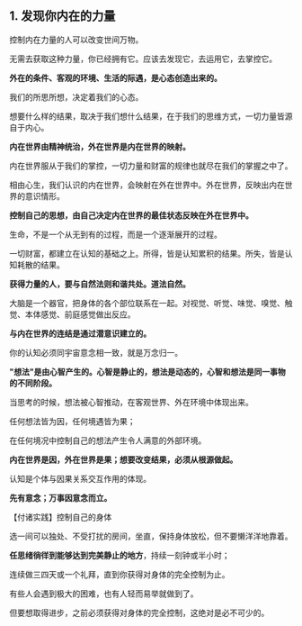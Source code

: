 ## 1. 发现你内在的力量

控制内在力量的人可以改变世间万物。

无需去获取这种力量，你已经拥有它。应该去发现它，去运用它，去掌控它。

**外在的条件、客观的环境、生活的际遇，是心态创造出来的。**

我们的所思所想，决定着我们的心态。

想要什么样的结果，取决于我们想什么结果，在于我们的思维方式，一切力量皆源自于内心。

**内在世界由精神统治，外在世界是内在世界的映射。**

内在世界服从于我们的掌控，一切力量和财富的规律也就尽在我们的掌握之中了。

相由心生，我们认识的内在世界，会映射在外在世界中。外在世界，反映出内在世界的意识情形。

**控制自己的思想，由自己决定内在世界的最佳状态反映在外在世界中。**

生命，不是一个从无到有的过程，而是一个逐渐展开的过程。

一切财富，都建立在认知的基础之上。所得，皆是认知累积的结果。所失，皆是认知耗散的结果。

**获得力量的人，要与自然法则和谐共处。道法自然。**

大脑是一个器官，把身体的各个部位联系在一起。对视觉、听觉、味觉、嗅觉、触觉、本体感觉、前庭感觉做出反应。

**与内在世界的连结是通过潜意识建立的。**

你的认知必须同宇宙意念相一致，就是万念归一。

**"想法"是由心智产生的。心智是静止的，想法是动态的，心智和想法是同一事物的不同阶段。**

当思考的时候，想法被心智推动，在客观世界、外在环境中体现出来。

任何想法皆为因，任何境遇皆为果；

在任何境况中控制自己的想法产生令人满意的外部环境。

**内在世界是因，外在世界是果；想要改变结果，必须从根源做起。**

认知是个体与因果关系交互作用的体现。

**先有意念；万事因意念而立。**

【付诸实践】控制自己的身体

选一间可以独处、不受打扰的房间，坐直，保持身体放松，但不要懒洋洋地靠着。

**任思绪徜徉到能够达到完美静止的地方**，持续一刻钟或半小时；

连续做三四天或一个礼拜，直到你获得对身体的完全控制为止。

有些人会遇到极大的困难，也有人轻而易举就做到了。

但要想取得进步，之前必须获得对身体的完全控制，这绝对是必不可少的。
